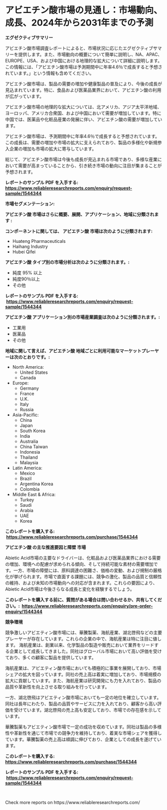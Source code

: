 <p><h1>アビエチン酸市場の見通し：市場動向、成長、2024年から2031年までの予測</h1></p><p><strong>エグゼクティブサマリー</strong></p>
<p><p>アビエチン酸市場調査レポートによると、市場状況に応じたエグゼクティブサマリーを提供します。また、市場動向の概要について簡単に説明し、NA、APAC、EUROPE、USA、および中国における地理的な拡大について詳細に説明します。この情報には、「アビエチン酸市場は予測期間中に年率4.6％で成長すると予想されています。」という情報も含めてください。</p><p>アビエチン酸市場は、製品の需要の増加や健康製品の普及により、今後の成長が見込まれています。特に、食品および医薬品業界において、アビエチン酸の利用が広がっています。</p><p>アビエチン酸市場の地理的な拡大については、北アメリカ、アジア太平洋地域、ヨーロッパ、アメリカ合衆国、および中国において需要が増加しています。特に中国では、医薬品や化粧品産業の発展に伴い、アビエチン酸の需要が増加しています。</p><p>アビエチン酸市場は、予測期間中に年率4.6％で成長すると予想されています。この成長は、需要の増加や市場の拡大に支えられており、製品の多様化や新規参入企業の増加も市場の拡大に寄与しています。</p><p>総じて、アビエチン酸市場は今後も成長が見込まれる市場であり、多様な産業において需要が高まっていることから、引き続き市場の動向に注目が集まることが予想されます。</p></p>
<p><strong>レポートのサンプル PDF を入手する: <a href="https://www.reliableresearchreports.com/enquiry/request-sample/1544344">https://www.reliableresearchreports.com/enquiry/request-sample/1544344</a></strong></p>
<p><strong>市場セグメンテーション:</strong></p>
<p><strong> アビエチン酸 市場はさらに概要、展開、アプリケーション、地域に分類されます :</strong></p>
<p><strong>コンポーネントに関しては、 アビエチン酸 市場は次のように分類されます: &nbsp;</strong></p>
<p><ul><li>Huateng Pharmaceuticals</li><li>Haihang Industry</li><li>Hubei Qifei</li></ul></p>
<p><strong> アビエチン酸 タイプ別の市場分析は次のように分類されます。:</strong></p>
<p><ul><li>純度 95% 以上</li><li>純度90％以上</li><li>その他</li></ul></p>
<p><strong>レポートのサンプル PDF を入手する: &nbsp;<a href="https://www.reliableresearchreports.com/enquiry/request-sample/1544344">https://www.reliableresearchreports.com/enquiry/request-sample/1544344</a></strong></p>
<p><strong> アビエチン酸 アプリケーション別の市場産業調査は次のように分類されます。:</strong></p>
<p><ul><li>工業用</li><li>医薬品</li><li>その他</li></ul></p>
<p><strong>地域に関して言えば、アビエチン酸 地域ごとに利用可能なマーケットプレーヤーは次のとおりです。:</strong></p>
<p><ul>
    <li>
        North America:
        <ul>
            <li>United States</li>
            <li>Canada</li>
        </ul>
    </li>
    <li>
        Europe:
        <ul>
            <li>Germany</li>
            <li>France</li>
            <li>U.K.</li>
            <li>Italy</li>
            <li>Russia</li>
        </ul>
    </li>
    <li>
        Asia-Pacific:
        <ul>
            <li>China</li>
            <li>Japan</li>
            <li>South Korea</li>
            <li>India</li>
            <li>Australia</li>
            <li>China Taiwan</li>
            <li>Indonesia</li>
            <li>Thailand</li>
            <li>Malaysia</li>
        </ul>
    </li>
    <li>
        Latin America:
        <ul>
            <li>Mexico</li>
            <li>Brazil</li>
            <li>Argentina Korea</li>
            <li>Colombia</li>
        </ul>
    </li>
    <li>
        Middle East & Africa:
        <ul>
            <li>Turkey</li>
            <li>Saudi</li>
            <li>Arabia</li>
            <li>UAE</li>
            <li>Korea</li>
        </ul>
    </li>
    </ul></p>
<p><strong>このレポートを購入する: &nbsp;<a href="https://www.reliableresearchreports.com/purchase/1544344">https://www.reliableresearchreports.com/purchase/1544344</a></strong></p>
<p><strong>アビエチン酸 の主な推進要因と障壁 市場</strong></p>
<p><p>Abietic Acid市場の主要なドライバーは、化粧品および医薬品業界における需要の増加、環境への配慮が求められる傾向、そして持続可能な素材の需要増加です。一方、市場の障壁には、原料調達の困難さ、価格の変動、および規制の厳格化が挙げられます。市場で直面する課題には、競争の激化、製品の品質と信頼性の維持、および未知の市場動向への対応が含まれます。これらの要因により、Abietic Acid市場は今後さらなる成長と変化を経験するでしょう。</p></p>
<p><strong>このレポートを購入する前に、質問がある場合は問い合わせるか、共有してください。:&nbsp; <a href="https://www.reliableresearchreports.com/enquiry/pre-order-enquiry/1544344">https://www.reliableresearchreports.com/enquiry/pre-order-enquiry/1544344</a></strong></p>
<p><strong>競争環境</strong></p>
<p><p>競争激しいアビエティン酸市場には、華騰製薬、海航産業、湖北啓飛などの主要プレーヤーが存在しています。これらの企業の中で、海航産業は特に注目に値します。 海航産業は、創業以来、化学製品の製造や販売において業界をリードする企業として成長してきました。同社はグローバル市場において高い評価を受けており、多くの顧客に製品を提供しています。</p><p>海航産業は、アビエティン酸市場においても積極的に事業を展開しており、市場シェアの拡大を図っています。同社の売上高は着実に増加しており、市場規模の拡大に貢献しています。また、海航産業は研究開発にも力を入れており、製品の品質や革新性を向上させる取り組みを行っています。</p><p>一方、湖北啓飛はアビエティン酸市場においても一定の地位を確立しています。同社は長年にわたり、製品の品質やサービスに力を入れており、顧客から高い評価を受けています。湖北啓飛の売上高も安定しており、市場での存在感を示しています。</p><p>華騰製薬もアビエティン酸市場で一定の成功を収めています。同社は製品の多様性や革新性を通じて市場での競争力を維持しており、着実な市場シェアを獲得しています。華騰製薬の売上高は順調に伸びており、企業としての成長を遂げています。</p></p>
<p><strong>このレポートを購入する: &nbsp; <a href="https://www.reliableresearchreports.com/purchase/1544344">https://www.reliableresearchreports.com/purchase/1544344</a></strong></p>
<p><strong>レポートのサンプル PDF を入手する: &nbsp;<a href="https://www.reliableresearchreports.com/enquiry/request-sample/1544344">https://www.reliableresearchreports.com/enquiry/request-sample/1544344</a></strong><strong></strong></p>
<p>&nbsp;</p>
<p>Check more reports on https://www.reliableresearchreports.com/</p>